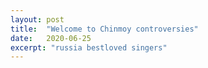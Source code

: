 ```yaml
---
layout: post
title:  "Welcome to Chinmoy controversies"
date:   2020-06-25
excerpt: "russia bestloved singers"
---
```

